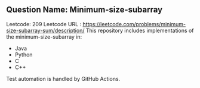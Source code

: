 ## Question Name: Minimum-size-subarray
Leetcode: 209
Leetcode URL : https://leetcode.com/problems/minimum-size-subarray-sum/description/
This repository includes implementations of the minimum-size-subarray in:
- Java
- Python
- C
- C++

Test automation is handled by GitHub Actions.
